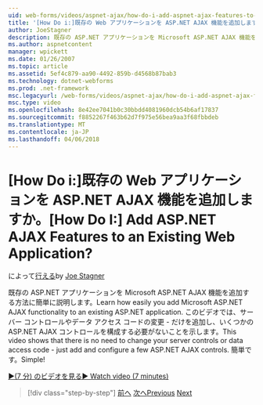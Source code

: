 ```yaml
---
uid: web-forms/videos/aspnet-ajax/how-do-i-add-aspnet-ajax-features-to-an-existing-web-application
title: '[How Do i:]既存の Web アプリケーションを ASP.NET AJAX 機能を追加しますか。 | Microsoft Docs'
author: JoeStagner
description: 既存の ASP.NET アプリケーションを Microsoft ASP.NET AJAX 機能を追加する方法に簡単に説明します。 このビデオでは、機能を変更する必要がないことを説明しています.
ms.author: aspnetcontent
manager: wpickett
ms.date: 01/26/2007
ms.topic: article
ms.assetid: 5ef4c879-aa90-4492-859b-d4568b87bab3
ms.technology: dotnet-webforms
ms.prod: .net-framework
msc.legacyurl: /web-forms/videos/aspnet-ajax/how-do-i-add-aspnet-ajax-features-to-an-existing-web-application
msc.type: video
ms.openlocfilehash: 8e42ee7041b0c30bbdd4081960dcb54b6af17837
ms.sourcegitcommit: f8852267f463b62d7f975e56bea9aa3f68fbbdeb
ms.translationtype: MT
ms.contentlocale: ja-JP
ms.lasthandoff: 04/06/2018
---
```

<a name="how-do-i-add-aspnet-ajax-features-to-an-existing-web-application"></a><span data-ttu-id="2bdab-105">[How Do i:]既存の Web アプリケーションを ASP.NET AJAX 機能を追加しますか。</span><span class="sxs-lookup"><span data-stu-id="2bdab-105">[How Do I:] Add ASP.NET AJAX Features to an Existing Web Application?</span></span>
====================
<span data-ttu-id="2bdab-106">によって[行える](https://github.com/JoeStagner)</span><span class="sxs-lookup"><span data-stu-id="2bdab-106">by [Joe Stagner](https://github.com/JoeStagner)</span></span>

<span data-ttu-id="2bdab-107">既存の ASP.NET アプリケーションを Microsoft ASP.NET AJAX 機能を追加する方法に簡単に説明します。</span><span class="sxs-lookup"><span data-stu-id="2bdab-107">Learn how easily you add Microsoft ASP.NET AJAX functionality to an existing ASP.NET application.</span></span> <span data-ttu-id="2bdab-108">このビデオでは、サーバー コントロールやデータ アクセス コードの変更 - だけを追加し、いくつかの ASP.NET AJAX コントロールを構成する必要がないことを示します。</span><span class="sxs-lookup"><span data-stu-id="2bdab-108">This video shows that there is no need to change your server controls or data access code - just add and configure a few ASP.NET AJAX controls.</span></span> <span data-ttu-id="2bdab-109">簡単です。</span><span class="sxs-lookup"><span data-stu-id="2bdab-109">Simple!</span></span>

[<span data-ttu-id="2bdab-110">&#9654;(7 分) のビデオを見る</span><span class="sxs-lookup"><span data-stu-id="2bdab-110">&#9654; Watch video (7 minutes)</span></span>](https://channel9.msdn.com/Blogs/ASP-NET-Site-Videos/how-do-i-add-aspnet-ajax-features-to-an-existing-web-application)

> [!div class="step-by-step"]
> <span data-ttu-id="2bdab-111">[前へ](how-do-i-make-client-side-network-callbacks-with-aspnet-ajax.md)
> [次へ](how-do-i-aspnet-ajax-enable-an-existing-web-service.md)</span><span class="sxs-lookup"><span data-stu-id="2bdab-111">[Previous](how-do-i-make-client-side-network-callbacks-with-aspnet-ajax.md)
[Next](how-do-i-aspnet-ajax-enable-an-existing-web-service.md)</span></span>
